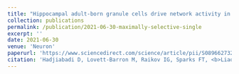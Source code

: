 ```yaml
---
title: "Hippocampal adult-born granule cells drive network activity in a mouse model of chronic temporal lobe epilepsy"
collection: publications
permalink: /publication/2021-06-30-maximally-selective-single
excerpt: ''
date: 2021-06-30
venue: 'Neuron'
paperurl: 'https://www.sciencedirect.com/science/article/pii/S0896627321004220'
citation: 'Hadjiabadi D, Lovett-Barron M, Raikov IG, Sparks FT, <b>Liao Z</b>, Baraban SC, Leskovec J, Losonczy A, Deisseroth K, Soltesz I. Maximally selective single-cell target for circuit control in epilepsy models. Neuron. 2021 Jun 30.'
---
```

